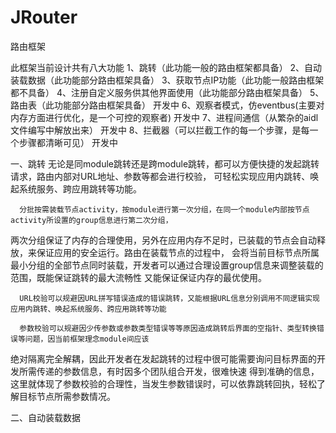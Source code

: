 # JRouter
路由框架


此框架当前设计共有八大功能
1、跳转（此功能一般的路由框架都具备）
2、自动装载数据（此功能部分路由框架具备）
3、获取节点IP功能（此功能一般路由框架都不具备）
4、注册自定义服务供其他界面使用（此功能部分路由框架具备）
5、路由表（此功能部分路由框架具备）               开发中
6、观察者模式，仿eventbus(主要对内存方面进行优化，是一个可控的观察者)   开发中
7、进程间通信（从繁杂的aidl文件编写中解放出来）    开发中
8、拦截器（可以拦截工作的每一个步骤，是每一个步骤都清晰可见）  开发中




一、跳转
      无论是同module跳转还是跨module跳转，都可以方便快捷的发起跳转请求，路由内部对URL地址、参数等都会进行校验，
  可轻松实现应用内跳转、唤起系统服务、跨应用跳转等功能。
  
      分批按需装载节点activity，按module进行第一次分组，在同一个module内部按节点activity所设置的group信息进行第二次分组，
  两次分组保证了内存的合理使用，另外在应用内存不足时，已装载的节点会自动释放，来保证应用的安全运行。路由在装载节点的过程中，
  会将当前目标节点所属最小分组的全部节点同时装载，开发者可以通过合理设置group信息来调整装载的范围，既能保证跳转的最大流畅性
  又能保证保证内存的最优使用。
  
      URL校验可以规避因URL拼写错误造成的错误跳转，又能根据URL信息分别调用不同逻辑实现应用内跳转、唤起系统服务、跨应用跳转等功能
      
      参数校验可以规避因少传参数或参数类型错误等等原因造成跳转后界面的空指针、类型转换错误等问题，因当前框架理念module间应该
  绝对隔离完全解耦，因此开发者在发起跳转的过程中很可能需要询问目标界面的开发所需传递的参数信息，有时因多个团队组合开发，很难快速
  得到准确的信息，这里就体现了参数校验的合理性，当发生参数错误时，可以依靠跳转回执，轻松了解目标节点所需参数情况。
        

二、自动装载数据
    



















